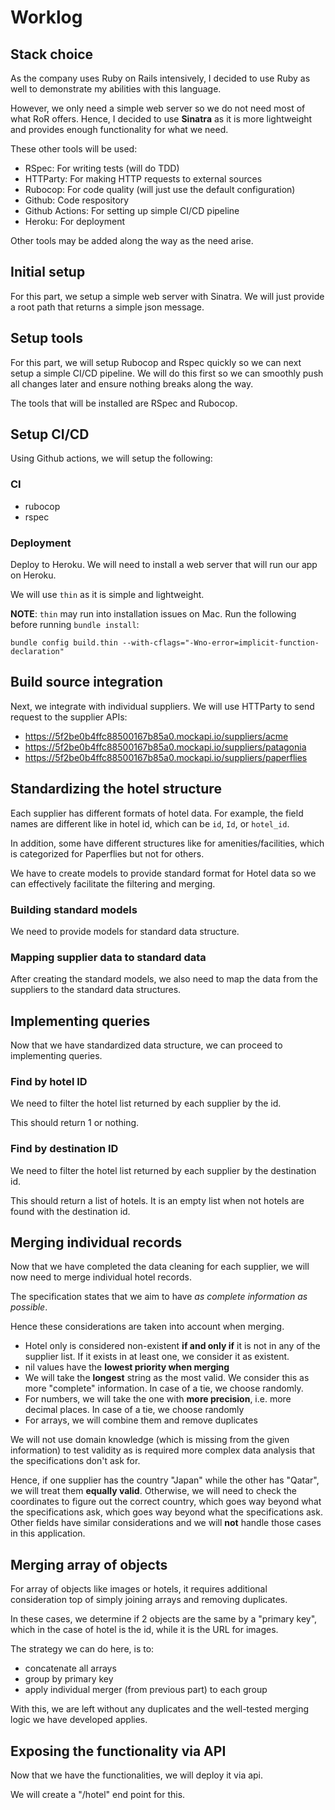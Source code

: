 # Worklog

## Stack choice

As the company uses Ruby on Rails intensively, I decided to use Ruby as well to demonstrate my abilities with this language.

However, we only need a simple web server so we do not need most of what RoR offers. Hence, I decided to use **Sinatra** as it is more lightweight and provides enough functionality for what we need.

These other tools will be used:
- RSpec: For writing tests (will do TDD)
- HTTParty: For making HTTP requests to external sources
- Rubocop: For code quality (will just use the default configuration)
- Github: Code respository
- Github Actions: For setting up simple CI/CD pipeline
- Heroku: For deployment

Other tools may be added along the way as the need arise.

## Initial setup

For this part, we setup a simple web server with Sinatra. We will just provide a root path that returns a simple json message.
## Setup tools

For this part, we will setup Rubocop and Rspec quickly so we can next setup a simple CI/CD pipeline. We will do this first so we can smoothly push all changes later and ensure nothing breaks along the way.

The tools that will be installed are RSpec and Rubocop.

## Setup CI/CD

Using Github actions, we will setup the following:

### CI

- rubocop
- rspec

### Deployment

Deploy to Heroku. We will need to install a web server that will run our app on Heroku.

We will use `thin` as it is simple and lightweight.

**NOTE**: `thin` may run into installation issues on Mac. Run the following before running `bundle install`:

```
bundle config build.thin --with-cflags="-Wno-error=implicit-function-declaration"
```

## Build source integration

Next, we integrate with individual suppliers. We will use HTTParty to send request to the supplier APIs:
- https://5f2be0b4ffc88500167b85a0.mockapi.io/suppliers/acme
- https://5f2be0b4ffc88500167b85a0.mockapi.io/suppliers/patagonia
- https://5f2be0b4ffc88500167b85a0.mockapi.io/suppliers/paperflies

## Standardizing the hotel structure

Each supplier has different formats of hotel data. For example, the field names are different like in hotel id, which can be `id`, `Id`, or `hotel_id`.

In addition, some have different structures like for amenities/facilities, which is categorized for Paperflies but not for others.

We have to create models to provide standard format for Hotel data so we can effectively facilitate the filtering and merging.

### Building standard models

We need to provide models for standard data structure.

### Mapping supplier data to standard data

After creating the standard models, we also need to map the data from the suppliers to the standard data structures.

## Implementing queries

Now that we have standardized data structure, we can proceed to implementing queries.

### Find by hotel ID

We need to filter the hotel list returned by each supplier by the id.

This should return 1 or nothing.

### Find by destination ID

We need to filter the hotel list returned by each supplier by the destination id.

This should return a list of hotels. It is an empty list when not hotels are found with the destination id.

## Merging individual records

Now that we have completed the data cleaning for each supplier, we will now need to merge individual hotel records.

The specification states that we aim to have *as complete information as possible*.

Hence these considerations are taken into account when merging.

- Hotel only is considered non-existent **if and only if** it is not in any of the supplier list. If it exists in at least one, we consider it as existent.
- nil values have the **lowest priority when merging**
- We will take the **longest** string as the most valid. We consider this as more "complete" information. In case of a tie, we choose randomly.
- For numbers, we will take the one with **more precision**, i.e. more decimal places. In case of a tie, we choose randomly
- For arrays, we will combine them and remove duplicates

We will not use domain knowledge (which is missing from the given information) to test validity as is required more complex data analysis that the specifications don't ask for.

Hence, if one supplier has the country "Japan" while the other has "Qatar", we will treat them **equally valid**. Otherwise, we will need to check the coordinates to figure out the correct country, which goes way beyond what the specifications ask, which goes way beyond what the specifications ask. Other fields have similar considerations and we will **not** handle those cases in this application.

## Merging array of objects

For array of objects like images or hotels, it requires additional consideration top of simply joining arrays and removing duplicates.

In these cases, we determine if 2 objects are the same by a "primary key", which in the case of hotel is the id, while it is the URL for images.

The strategy we can do here, is to:
- concatenate all arrays
- group by primary key
- apply individual merger (from previous part) to each group

With this, we are left without any duplicates and the well-tested merging logic we have developed applies.

## Exposing the functionality via API

Now that we have the functionalities, we will deploy it via api.

We will create a "/hotel" end point for this.
